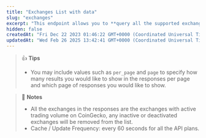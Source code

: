 ```yaml
---
title: "Exchanges List with data"
slug: "exchanges"
excerpt: "This endpoint allows you to **query all the supported exchanges with exchanges’ data (ID, name, country, ...) that have active trading volumes on CoinGecko**"
hidden: false
createdAt: "Fri Dec 22 2023 01:46:22 GMT+0000 (Coordinated Universal Time)"
updatedAt: "Wed Feb 26 2025 13:42:41 GMT+0000 (Coordinated Universal Time)"
---
```

> 👍 **Tips**
> 
> - You may include values such as `per_page` and `page` to specify how many results you would like to show in the responses per page and which page of responses you would like to show.

> 📘 **Notes**
> 
> - All the exchanges in the responses are the exchanges with active trading volume on CoinGecko, any inactive or deactivated exchanges will be removed from the list.
> - Cache / Update Frequency: every 60 seconds for all the API plans.
